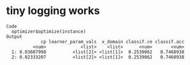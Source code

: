 # tiny logging works

    Code
      optimizer$optimize(instance)
    Output
                 cp learner_param_vals  x_domain classif.ce classif.acc
              <num>             <list>    <list>      <num>       <num>
      1: 0.03607998          <list[2]> <list[1]>  0.2539062   0.7460938
      2: 0.02333207          <list[2]> <list[1]>  0.2539062   0.7460938

